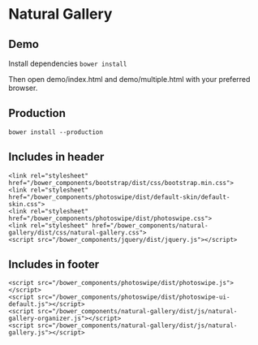 Natural Gallery
============================

Demo
-----
Install dependencies
```bower install```

Then open demo/index.html and demo/multiple.html with your preferred browser.


Production
-----
```bower install --production```


Includes in header
------
```
<link rel="stylesheet" href="/bower_components/bootstrap/dist/css/bootstrap.min.css">
<link rel="stylesheet" href="/bower_components/photoswipe/dist/default-skin/default-skin.css">
<link rel="stylesheet" href="/bower_components/photoswipe/dist/photoswipe.css">
<link rel="stylesheet" href="/bower_components/natural-gallery/dist/css/natural-gallery.css">
<script src="/bower_components/jquery/dist/jquery.js"></script>
```


Includes in footer
------
```
<script src="/bower_components/photoswipe/dist/photoswipe.js"></script>
<script src="/bower_components/photoswipe/dist/photoswipe-ui-default.js"></script>
<script src="/bower_components/natural-gallery/dist/js/natural-gallery-organizer.js"></script>
<script src="/bower_components/natural-gallery/dist/js/natural-gallery.js"></script>
```

